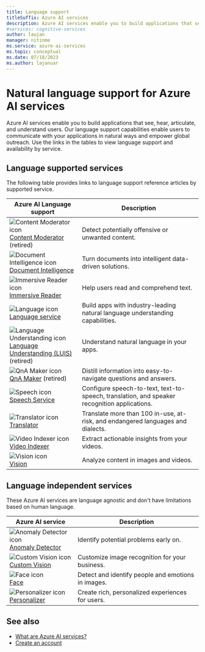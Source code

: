 ```yaml
---
title: Language support
titleSuffix: Azure AI services
description: Azure AI services enable you to build applications that see, hear, speak with, and understand your users.
#services: cognitive-services
author: laujan
manager: nitinme
ms.service: azure-ai-services
ms.topic: conceptual
ms.date: 07/18/2023
ms.author: lajanuar
---
```


# Natural language support for Azure AI services

Azure AI services enable you to build applications that see, hear, articulate, and understand users. Our language support capabilities enable users to communicate with your applications in natural ways and empower global outreach. Use the links in the tables to view language support and availability by service.

## Language supported services

The following table provides links to language support reference articles by supported service. 

| Azure AI Language support | Description |
| --- | --- |
|![Content Moderator icon](media/service-icons/content-moderator.svg)</br>[Content Moderator](./content-moderator/language-support.md) (retired) | Detect potentially offensive or unwanted content. |
|![Document Intelligence icon](media/service-icons/document-intelligence.svg)</br>[Document Intelligence](./document-intelligence/language-support.md) | Turn documents into intelligent data-driven solutions. |
|![Immersive Reader icon](media/service-icons/immersive-reader.svg)</br>[Immersive Reader](./immersive-reader/language-support.md) | Help users read and comprehend text. |
|![Language icon](media/service-icons/language.svg)</br>[Language service](./language-service/concepts/language-support.md) | Build apps with industry-leading natural language understanding capabilities. |
|![Language Understanding icon](media/service-icons/luis.svg)</br>[Language Understanding (LUIS)](./luis/luis-language-support.md) (retired) | Understand natural language in your apps. |
|![QnA Maker icon](media/service-icons/luis.svg)</br>[QnA Maker](./qnamaker/overview/language-support.md) (retired) | Distill information into easy-to-navigate questions and answers. |
|![Speech icon](media/service-icons/speech.svg)</br>[Speech Service](./speech-service/language-support.md)| Configure speech-to-text, text-to-speech, translation, and speaker recognition applications. |
|![Translator icon](media/service-icons/translator.svg)</br>[Translator](./translator/language-support.md) |  Translate more than 100 in-use, at-risk, and endangered languages and dialects.|
|![Video Indexer icon](media/service-icons/video-indexer.svg)</br>[Video Indexer](/azure/azure-video-indexer/language-identification-model#guidelines-and-limitations) | Extract actionable insights from your videos. |
|![Vision icon](media/service-icons/vision.svg)</br>[Vision](./computer-vision/language-support.md) | Analyze content in images and videos. |

## Language independent services

These Azure AI services are language agnostic and don't have limitations based on human language.

| Azure AI service | Description |
| --- | --- |
|![Anomaly Detector icon](media/service-icons/anomaly-detector.svg)</br>[Anomaly Detector](./Anomaly-Detector/index.yml) | Identify potential problems early on. |
|![Custom Vision icon](media/service-icons/custom-vision.svg)</br>[Custom Vision](./custom-vision-service/index.yml) |Customize image recognition for your business. |
|![Face icon](media/service-icons/face.svg)</br>[Face](./computer-vision/overview-identity.md) | Detect and identify people and emotions in images. |
|![Personalizer icon](media/service-icons/personalizer.svg)</br>[Personalizer](./personalizer/index.yml) | Create rich, personalized experiences for users. |

## See also

* [What are Azure AI services?](./what-are-ai-services.md)
* [Create an account](multi-service-resource.md?pivots=azportal)
